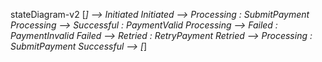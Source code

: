 stateDiagram-v2
    [*] --> Initiated
    Initiated --> Processing : SubmitPayment
    Processing --> Successful : PaymentValid
    Processing --> Failed : PaymentInvalid
    Failed --> Retried : RetryPayment
    Retried --> Processing : SubmitPayment
    Successful --> [*]
